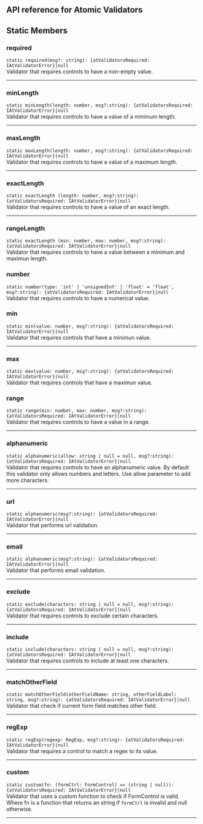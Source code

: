 ## API reference for Atomic Validators

## Static Members

### required
`static required(msg?: string): {atValidatorsRequired: IAtValidatorError}|null`<br>
Validator that requires controls to have a non-empty value.

---

### minLength
`static minLength(length: number, msg?:string): {atValidatorsRequired: IAtValidatorError}|null`<br>
Validator that requires controls to have a value of a minimum length.

---

### maxLength
`static maxLength(length: number, msg?:string): {atValidatorsRequired: IAtValidatorError}|null`<br>
Validator that requires controls to have a value of a maximum length.

---

### exactLength
`static exactLength (length: number, msg?:string): {atValidatorsRequired: IAtValidatorError}|null`<br>
Validator that requires controls to have a value of an exact length.

---

### rangeLength
`static exactLength (min: number, max: number, msg?:string): {atValidatorsRequired: IAtValidatorError}|null`<br>
Validator that requires controls to have a value between a minimum and maximun length.

### number
`static number(type: 'int' | 'unsignedInt' | 'float' = 'float', msg?:string): {atValidatorsRequired: IAtValidatorError}|null`<br>
Validator that requires controls to have a numerical value.

### min
`static min(value: number, msg?:string): {atValidatorsRequired: IAtValidatorError}|null`<br>
Validator that requires controls that have a minimun value.

---

### max
`static max(value: number, msg?:string): {atValidatorsRequired: IAtValidatorError}|null`<br>
Validator that requires controls that have a maximun value.

### range
`static range(min: number, max: number, msg?:string): {atValidatorsRequired: IAtValidatorError}|null`<br>
Validator that requires controls to have a value in a range.

---

### alphanumeric
`static alphanumeric(allow: string | null = null, msg?:string): {atValidatorsRequired: IAtValidatorError}|null`<br>
Validator that requires controls to have an alphanumeric value. By default this validator only allows numbers and 
letters. Use allow parameter to add more characters.

---

### url
`static alphanumeric(msg?:string): {atValidatorsRequired: IAtValidatorError}|null`<br>
Validator that performs url validation.

---

### email
`static alphanumeric(msg?:string): {atValidatorsRequired: IAtValidatorError}|null`<br>
Validator that performs email validation.

---

### exclude
`static exclude(characters: string | null = null, msg?:string): {atValidatorsRequired: IAtValidatorError}|null`<br>
Validator that requires controls to exclude certain characters.

---

### include
`static include(characters: string | null = null, msg?:string): {atValidatorsRequired: IAtValidatorError}|null`<br>
Validator that requires controls to include at least one characters.

---

### matchOtherField
`static matchOtherField(otherFieldName: string, otherFieldLabel: string, msg?:string): {atValidatorsRequired: IAtValidatorError}|null`<br>
Validator that check if current form field matches other field.

---

### regExp
`static regExp(regexp: RegExp, msg?:string): {atValidatorsRequired: IAtValidatorError}|null`<br>
Validator that requires a control to match a regex to its value.

---

### custom
`static custom(fn: (formCtrl: FormControl) => (string | null)): {atValidatorsRequired: IAtValidatorError}|null`<br>
Validator that uses a custom function to check if FormControl is valid. Where fn is a function that returns an string 
if `formCtrl` is invalid and null otherwise.

---


